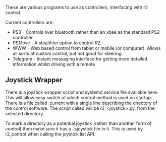 These are various programs to use as controllers, interfacing with r2 control.

Current controllers are:

* PS3 - Controls over bluetooth rather than an xbee as the standard PS2 controller.
* PSMove - A stealthier option to control R2.
* WWW - Web based control from tablet or mobile (or computer). Allows all sorts of custom control, but not good for steering.
* Telegram - Instant messaging interface for getting more detailed information whilst driving with a remote


## Joystick Wrapper

There is a joystick wrapper script and systemd service file available here. This will allow easy switch of which control
method is used on startup. There is a file called .current with a single line describing the directory of the control 
software. The script called will be r2\_\<joystick\>.py, from the selected directory.

To mark a directory as a potential joystick (rather than another form of control) then make sure it has a .isjoystick file in it.
This is used by r2\_control when calling the joystick list API.


